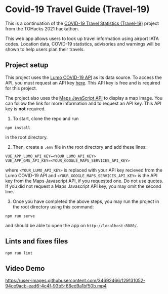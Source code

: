 
# Covid-19 Travel Guide (Travel-19)

This is a continuation of the [COVID-19 Travel Statistics (Travel-19)](https://devpost.com/software/covid-19-travel-statistics-travel-19 "COVID-19 Travel Statistics (Travel-19)") project from the TOHacks 2021 hackathon. 

This web app allows users to look up travel information using airport IATA codes. Location data, COVID-19 statistics, advisories and warnings will be shown to help users plan their travels.

## Project setup
This project uses the [Lumo COVID-19 API](https://covid-developer-docs.thinklumo.com/#tag/airports "Lumo COVID-19 API") as its data source. To access the API, you must request an API key [here](https://www.thinklumo.com/the-free-lumo-covid-19-api). This API key is free and is required for this project.

The project also uses the [Maps JavaScript API](https://developers.google.com/maps/documentation/javascript/get-api-key "Maps JavaScript API") to display a map image. You can follow the link for more information and to request an API key. This API key is **not** required.

1. To start, clone the repo and run
```
npm install
```
in the root directory.

2. Then, create a `.env` file in the root directory and add these lines:
```
VUE_APP_LUMO_API_KEY=<YOUR_LUMO_API_KEY>
VUE_APP_GMS_API_KEY=<YOUR_GOOGLE_MAPS_SERVICES_API_KEY>

```
where `<YOUR_LUMO_API_KEY>` is replaced with your API key recieved from the Lumo COVID-19 API and `<YOUR_GOOGLE_MAPS_SERVICES_API_KEY>` is the API key from the Maps Javascript API, if you requested one. Do not use quotes.
If you did not request a Maps Javascript API key, you may omit the second line.


3. Once you have completed the above steps, you may run the project in the root directory using this command:
```
npm run serve
```
and should be able to open the app on `http://localhost:8080/`.
## Lints and fixes files
```
npm run lint
```
## Video Demo
https://user-images.githubusercontent.com/34692466/129131052-94ce9acb-ead6-4c4f-93b5-66ed9a1bf50b.mp4
